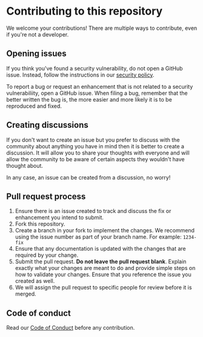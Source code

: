 # Contributing to this repository

We welcome your contributions! There are multiple ways to contribute, even if
you're not a developer.

## Opening issues

If you think you've found a security vulnerability, do not open a GitHub issue.
Instead, follow the instructions in our [security policy](./SECURITY.md).

To report a bug or request an enhancement that is not related to a security
vulnerabiliity, open a GitHub issue. When filing a bug, remember that the better
written the bug is, the more easier and more likely it is to be reproduced and
fixed.

## Creating discussions

If you don't want to create an issue but you prefer to discuss with the community about anything you have in mind then it is better to create a discussion.
It will allow you to share your thoughts with everyone and will allow the community to be aware of certain aspects they wouldn't have thought about.

In any case, an issue can be created from a discussion, no worry!

## Pull request process

1. Ensure there is an issue created to track and discuss the fix or enhancement you intend to submit.
2. Fork this repository.
3. Create a branch in your fork to implement the changes. We recommend using the issue number as part of your branch name. For example: `1234-fix`
4. Ensure that any documentation is updated with the changes that are required by your change.
5. Submit the pull request. **Do not leave the pull request blank**. Explain exactly what your changes are meant to do and provide simple steps on how to validate your changes. Ensure that you reference the issue you created as well.
6. We will assign the pull request to specific people for review before it is merged.

## Code of conduct

Read our [Code of Conduct](./CODE_OF_CONDUCT.md) before any contribution.
